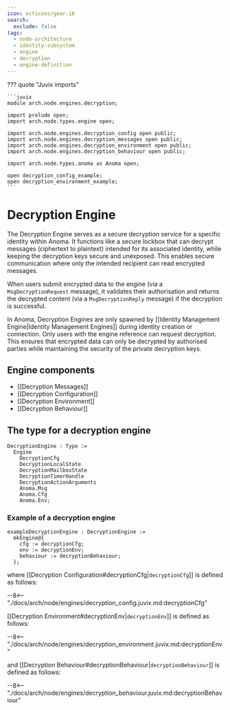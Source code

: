 ```yaml
---
icon: octicons/gear-16
search:
  exclude: false
tags:
  - node-architecture
  - identity-subsystem
  - engine
  - decryption
  - engine-definition
---
```


??? quote "Juvix imports"

    ```juvix
    module arch.node.engines.decryption;

    import prelude open;
    import arch.node.types.engine open;

    import arch.node.engines.decryption_config open public;
    import arch.node.engines.decryption_messages open public;
    import arch.node.engines.decryption_environment open public;
    import arch.node.engines.decryption_behaviour open public;

    import arch.node.types.anoma as Anoma open;

    open decryption_config_example;
    open decryption_environment_example;
    ```

# Decryption Engine

The Decryption Engine serves as a secure decryption service for a
specific identity within Anoma. It functions like a secure lockbox
that can decrypt messages (ciphertext to plaintext) intended for its
associated identity, while keeping the decryption keys secure and
unexposed. This enables secure communication where only the intended
recipient can read encrypted messages.

When users submit encrypted data to the engine
(via a `MsgDecryptionRequest` message), it validates their
authorisation and returns the decrypted content
(via a `MsgDecryptionReply` message) if the decryption is
successful.

In Anoma, Decryption Engines are only spawned by
[[Identity Management Engine|Identity Management Engines]] during identity
creation or connection. Only users with the engine reference can request
decryption. This ensures that encrypted data can only be decrypted by
authorised parties while maintaining the security of the private
decryption keys.

## Engine components

- [[Decryption Messages]]
- [[Decryption Configuration]]
- [[Decryption Environment]]
- [[Decryption Behaviour]]

## The type for a decryption engine

<!-- --8<-- [start:DecryptionEngine] -->
```juvix
DecryptionEngine : Type :=
  Engine
    DecryptionCfg
    DecryptionLocalState
    DecryptionMailboxState
    DecryptionTimerHandle
    DecryptionActionArguments
    Anoma.Msg
    Anoma.Cfg
    Anoma.Env;
```
<!-- --8<-- [end:DecryptionEngine] -->

### Example of a decryption engine


<!-- --8<-- [start:exampleDecryptionEngine] -->
```juvix
exampleDecryptionEngine : DecryptionEngine :=
  mkEngine@{
    cfg := decryptionCfg;
    env := decryptionEnv;
    behaviour := decryptionBehaviour;
  };
```
<!-- --8<-- [end:exampleDecryptionEngine] -->

where [[Decryption Configuration#decryptionCfg|`decryptionCfg`]] is defined as follows:

--8<-- "./docs/arch/node/engines/decryption_config.juvix.md:decryptionCfg"

[[Decryption Environment#decryptionEnv|`decryptionEnv`]] is defined as follows:

--8<-- "./docs/arch/node/engines/decryption_environment.juvix.md:decryptionEnv"

and [[Decryption Behaviour#decryptionBehaviour|`decryptionBehaviour`]] is defined as follows:

--8<-- "./docs/arch/node/engines/decryption_behaviour.juvix.md:decryptionBehaviour"
